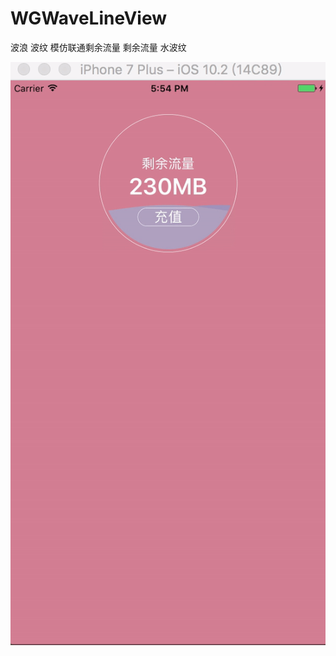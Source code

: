 # WGWaveLineView
波浪 波纹 模仿联通剩余流量 剩余流量 水波纹

![image](https://github.com/guoyutao/WGWaveLineView/blob/master/ezgif.com-video-to-gif.gif) 
